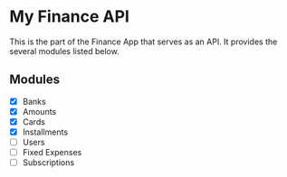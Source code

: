 # My Finance API
This is the part of the Finance App that serves as an API.
It provides the several modules listed below.

## Modules
- [x] Banks
- [x] Amounts
- [x] Cards
- [x] Installments
- [ ] Users
- [ ] Fixed Expenses
- [ ] Subscriptions